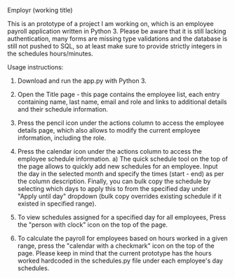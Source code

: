 Employr (working title)

This is an prototype of a project I am working on, which is an employee payroll application written in Python 3. Please be aware that it is still lacking authentication, many forms are missing type validations and the database is still not pushed to SQL, so at least make sure to provide strictly integers in the schedules hours/minutes.

Usage instructions:

1. Download and run the app.py with Python 3.
2. Open the Title page - this page contains the employee list, each entry containing name, last name, email and role and links to additional details and their schedule information.
3. Press the pencil icon under the actions column to access the employee details page, which also allows to modify the current employee information, including the role.
4. Press the calendar icon under the actions column to access the employee schedule information.
a) The quick schedule tool on the top of the page allows to quickly add new schedules for an employee. Input the day in the selected month and specify the times (start - end) as per the column description. Finally, you can bulk copy the schedule by selecting which days to apply this to from the specified day under "Apply until day" dropdown (bulk copy overrides existing schedule if it existed in specified range).
5. To view schedules assigned for a specified day for all employees, Press the "person with clock" icon on the top of the page.

6. To calculate the payroll for employees based on hours worked in a given range, press the "calendar with a checkmark" icon on the top of the page. Please keep in mind that the current prototype has the hours worked hardcoded in the schedules.py file under each employee's day schedules. 


